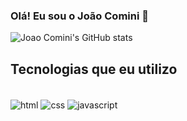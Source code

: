 ### Olá! Eu sou o João Comini 👋

![Joao Comini's GitHub stats](https://github-readme-stats.vercel.app/api?username=JoaoCominii&show_icons=true&theme=dark)

## Tecnologias que eu utilizo

<div style="display: inline-block"></br>
  <img align="center" alt="html" scr="https://img.shields.io/badge/HTML5-E34F26?style=for-the-badge&logo=html5&logoColor=white" />
  <img align="center" alt="css" scr="https://img.shields.io/badge/CSS3-1572B6?style=for-the-badge&logo=css3&logoColor=white" />
  <img align="center" alt="javascript" scr="https://img.shields.io/badge/JavaScript-F7DF1E?style=for-the-badge&logo=javascript&logoColor=black" />
</div>
